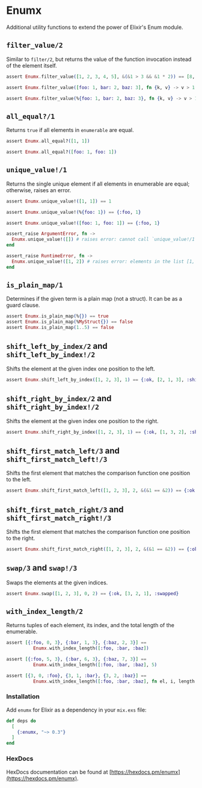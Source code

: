 # Enumx

Additional utility functions to extend the power of Elixir's Enum module.

## `filter_value/2`

Similar to `filter/2`, but returns the value of the function invocation instead of the element itself.

```elixir
assert Enumx.filter_value([1, 2, 3, 4, 5], &(&1 > 3 && &1 * 2)) == [8, 10]

assert Enumx.filter_value([foo: 1, bar: 2, baz: 3], fn {k, v} -> v > 1 && k end) == [:bar, :baz]

assert Enumx.filter_value(%{foo: 1, bar: 2, baz: 3}, fn {k, v} -> v > 1 && k end) == [:bar, :baz]
```

## `all_equal?/1`

Returns `true` if all elements in `enumerable` are equal.

```elixir
assert Enumx.all_equal?([1, 1])

assert Enumx.all_equal?([foo: 1, foo: 1])
```

## `unique_value!/1`

Returns the single unique element if all elements in enumerable are equal; otherwise, raises an error.

```elixir
assert Enumx.unique_value!([1, 1]) == 1

assert Enumx.unique_value!(%{foo: 1}) == {:foo, 1}

assert Enumx.unique_value!([foo: 1, foo: 1]) == {:foo, 1}

assert_raise ArgumentError, fn ->
  Enumx.unique_value!([]) # raises error: cannot call `unique_value!/1` on an empty list
end

assert_raise RuntimeError, fn ->
  Enumx.unique_value!([1, 2]) # raises error: elements in the list [1, 2] are not equal
end
```

## `is_plain_map/1`

Determines if the given term is a plain map (not a struct). It can be as a guard clause.

```elixir
assert Enumx.is_plain_map(%{}) == true
assert Enumx.is_plain_map(%MyStruct{}) == false
assert Enumx.is_plain_map(1..5) == false
```

## `shift_left_by_index/2` and `shift_left_by_index!/2`

Shifts the element at the given index one position to the left.

```elixir
assert Enumx.shift_left_by_index([1, 2, 3], 1) == {:ok, [2, 1, 3], :shifted}
```

## `shift_right_by_index/2` and `shift_right_by_index!/2`

Shifts the element at the given index one position to the right.

```elixir
assert Enumx.shift_right_by_index([1, 2, 3], 1) == {:ok, [1, 3, 2], :shifted}
```

## `shift_first_match_left/3` and `shift_first_match_left!/3`

Shifts the first element that matches the comparison function one position to the left.

```elixir
assert Enumx.shift_first_match_left([1, 2, 3], 2, &(&1 == &2)) == {:ok, [2, 1, 3], :shifted}
```

## `shift_first_match_right/3` and `shift_first_match_right!/3`

Shifts the first element that matches the comparison function one position to the right.

```elixir
assert Enumx.shift_first_match_right([1, 2, 3], 2, &(&1 == &2)) == {:ok, [1, 3, 2], :shifted}
```

## `swap/3` and `swap!/3`

Swaps the elements at the given indices.

```elixir
assert Enumx.swap([1, 2, 3], 0, 2) == {:ok, [3, 2, 1], :swapped}
```

## `with_index_length/2`

Returns tuples of each element, its index, and the total length of the enumerable.

```elixir
assert [{:foo, 0, 3}, {:bar, 1, 3}, {:baz, 2, 3}] == 
          Enumx.with_index_length([:foo, :bar, :baz])

assert [{:foo, 5, 3}, {:bar, 6, 3}, {:baz, 7, 3}] == 
          Enumx.with_index_length([:foo, :bar, :baz], 5)

assert [{3, 0, :foo}, {3, 1, :bar}, {3, 2, :baz}] ==
          Enumx.with_index_length([:foo, :bar, :baz], fn el, i, length -> {length, i, el} end)
```

### Installation

Add `enumx` for Elixir as a dependency in your `mix.exs` file:

```elixir
def deps do
  [
    {:enumx, "~> 0.3"}
  ]
end
```

### HexDocs

HexDocs documentation can be found at [https://hexdocs.pm/enumx](https://hexdocs.pm/enumx).
